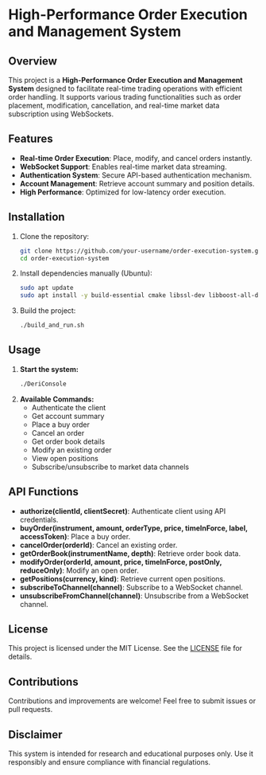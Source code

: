 # High-Performance Order Execution and Management System

## Overview
This project is a **High-Performance Order Execution and Management System** designed to facilitate real-time trading operations with efficient order handling. It supports various trading functionalities such as order placement, modification, cancellation, and real-time market data subscription using WebSockets.

## Features
- **Real-time Order Execution**: Place, modify, and cancel orders instantly.
- **WebSocket Support**: Enables real-time market data streaming.
- **Authentication System**: Secure API-based authentication mechanism.
- **Account Management**: Retrieve account summary and position details.
- **High Performance**: Optimized for low-latency order execution.

## Installation
1. Clone the repository:
   ```bash
   git clone https://github.com/your-username/order-execution-system.git
   cd order-execution-system
   ```
2. Install dependencies manually (Ubuntu):
   ```bash
   sudo apt update
   sudo apt install -y build-essential cmake libssl-dev libboost-all-dev
   ```
3. Build the project:
   ```bash
   ./build_and_run.sh
   ```

## Usage
1. **Start the system:**
   ```bash
   ./DeriConsole
   ```
2. **Available Commands:**
   - Authenticate the client
   - Get account summary
   - Place a buy order
   - Cancel an order
   - Get order book details
   - Modify an existing order
   - View open positions
   - Subscribe/unsubscribe to market data channels

## API Functions
- **authorize(clientId, clientSecret)**: Authenticate client using API credentials.
- **buyOrder(instrument, amount, orderType, price, timeInForce, label, accessToken)**: Place a buy order.
- **cancelOrder(orderId)**: Cancel an existing order.
- **getOrderBook(instrumentName, depth)**: Retrieve order book data.
- **modifyOrder(orderId, amount, price, timeInForce, postOnly, reduceOnly)**: Modify an open order.
- **getPositions(currency, kind)**: Retrieve current open positions.
- **subscribeToChannel(channel)**: Subscribe to a WebSocket channel.
- **unsubscribeFromChannel(channel)**: Unsubscribe from a WebSocket channel.

## License
This project is licensed under the MIT License. See the [LICENSE](LICENSE) file for details.

## Contributions
Contributions and improvements are welcome! Feel free to submit issues or pull requests.

## Disclaimer
This system is intended for research and educational purposes only. Use it responsibly and ensure compliance with financial regulations.

